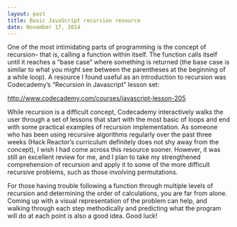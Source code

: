 ```yaml
---
layout: post
title: Basic JavaScript recursion resource
date: November 17, 2014
---
```


One of the most intimidating parts of programming is the concept of recursion– that is, calling a function within itself. The function calls itself until it reaches a “base case” where something is returned (the base case is similar to what you might see between the parentheses at the beginning of a while loop). A resource I found useful as an introduction to recursion was Codecademy’s “Recursion in Javascript” lesson set:

http://www.codecademy.com/courses/javascript-lesson-205

While recursion is a difficult concept, Codecademy interactively walks the user through a set of lessons that start with the most basic of loops and end with some practical examples of recursion implementation. As someone who has been using recursive algorithms regularly over the past three weeks (Hack Reactor’s curriculum definitely does not shy away from the concept), I wish I had come across this resource sooner. However, it was still an excellent review for me, and I plan to take my strengthened comprehension of recursion and apply it to some of the more difficult recursive problems, such as those involving permutations.

For those having trouble following a function through multiple levels of recursion and determining the order of calculations, you are far from alone. Coming up with a visual representation of the problem can help, and walking through each step methodically and predicting what the program will do at each point is also a good idea. Good luck!